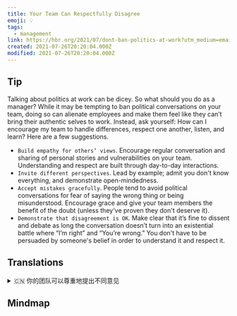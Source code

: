 ```yaml
---
title: Your Team Can Respectfully Disagree
emoji: 💡
tags:
  - management
link: https://hbr.org/2021/07/dont-ban-politics-at-work?utm_medium=email&utm_source=newsletter_daily&utm_campaign=mtod_notactsubs
created: 2021-07-26T20:20:04.000Z
modified: 2021-07-26T20:20:04.000Z
---
```


## Tip

Talking about politics at work can be dicey. So what should you do as a manager? While it may be tempting to ban political conversations on your team, doing so can alienate employees and make them feel like they can’t bring their authentic selves to work. Instead, ask yourself: How can I encourage my team to handle differences, respect one another, listen, and learn? Here are a few suggestions.

- `Build empathy for others’ views`. Encourage regular conversation and sharing of personal stories and vulnerabilities on your team. Understanding and respect are built through day-to-day interactions.
- `Invite different perspectives`. Lead by example; admit you don't know everything, and demonstrate open-mindedness.
- `Accept mistakes gracefully`. People tend to avoid political conversations for fear of saying the wrong thing or being misunderstood. Encourage grace and give your team members the benefit of the doubt (unless they've proven they don't deserve it).
- `Demonstrate that disagreement is OK`. Make clear that it’s fine to dissent and debate as long the conversation doesn’t turn into an existential battle where “I’m right” and “You’re wrong.” You don't have to be persuaded by someone's belief in order to understand it and respect it.

## Translations

<details>
   <summary>🇨🇳 你的团队可以尊重地提出不同意见</summary>

在工作中谈论政治是危险的。那么作为一名经理，你应该做些什么呢？虽然在你的团队中禁止政治对话很有诱惑力，但这样做会疏远员工，让他们觉得不能把真实的自己带到工作中去。相反，问问你自己：我怎样才能鼓励我的团队处理分歧，互相尊重，倾听和学习？

- 与他人观点建立共鸣。鼓励您的团队定期进行对话并分享个人故事和弱点。理解和尊重是通过日常互动建立起来的。
- 邀请不同的观点。以身作则，承认自己什么都不懂，表现出开放的心态。
- 优雅地接受错误。人们倾向于避免政治对话，因为害怕说错话或被误解。鼓励宽容，让你的团队成员从怀疑中获益（除非他们已经证明自己不配）。
- 表明不同意是可以的。要清楚地表明，只要谈话没有演变成“我是对的”和“你是错的”这样的生存之战，持不同意见和进行辩论是可以的。你不需要被某人的信仰所说服才能理解它并尊重它。

</details>

## Mindmap

![]()
